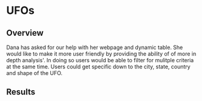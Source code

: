 # UFOs

## Overview
Dana has asked for our help with her webpage and dynamic table. She would like to make it more user friendly by providing the ability of of more in depth analysis'. In doing so users would be able to filter for mulitple criteria at the same time. Users could get specific down to the city, state, country and shape of the UFO. 


## Results 
